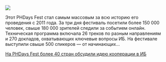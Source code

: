 <!--2025-05-27 12:41:02-->
<div class="yb">
  <div class="rss habr"><img src="https://habrastorage.org/getpro/habr/upload_files/8f9/c74/3c1/8f9c743c16f36121813d9a0992a201d1.jpg" /><p>Этот PHDays Fest стал самым массовым за всю историю его проведения с 2011 года. За три дня фестиваль посетили более 150 000 человек, свыше 180 000 зрителей следили за событием онлайн. Техническая программа включала 26 треков по разным направлениям и 270 докладов, охватывающих ключевые вопросы ИБ. На фестивале выступили свыше 500 спикеров — от начинающих... <p class="titl"><a href="https://habr.com/ru/companies/pt/news/913176/?utm_source=habrahabr&utm_medium=rss&utm_campaign=913176">На PHDays Fest более 40 стран обсудили идею кооперации в ИБ</a></p></div>
</div>
